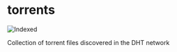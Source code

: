 torrents 
========
![Indexed](https://img.shields.io/badge/indexed-51380-blue)

Collection of torrent files discovered in the DHT network
